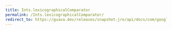 ```yaml
---
title: Ints.lexicographicalComparator
permalink: /Ints.lexicographicalComparator/
redirect_to: https://guava.dev/releases/snapshot-jre/api/docs/com/google/common/primitives/Ints.html#lexicographicalComparator--
---
```

